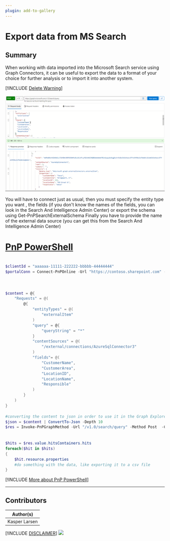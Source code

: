 ```yaml
---
plugin: add-to-gallery
---
```


# Export data from MS Search


## Summary

When working with data imported into the Microsoft Search service using Graph Connectors, it can be useful to export the data to a format of your choice for further analysis or to import it into another system. 

[!INCLUDE [Delete Warning](../../docfx/includes/DELETE-WARN.md)]

![Example Screenshot](assets/example.png)

You will have to connect just as usual, then you must specify the entity type you want , the fields (if you don't know the names of the fields, you can look in the Search And Intelligence Admin Center) or export the schema using Get-PnPSearchExternalSchema
Finally you have to provide the name of the external data source (you can get this from the Search And Intelligence Admin Center)


# [PnP PowerShell](#tab/pnpps)

```powershell

$clientId = "aaaaaa-11111-222222-bbbbb-44444444"
$portalConn = Connect-PnPOnline -Url "https://contoso.sharepoint.com" -Interactive -ClientId $clientId -ReturnConnection



$content = @{
    "Requests" = @(
        @{
            "entityTypes" = @(
                "externalItem"
            )
            "query" = @{
                "queryString" = "*"
            }
            "contentSources" = @(
                "/external/connections/AzureSqlConnector3"
            )
            "fields"= @(
                "CustomerName",
                "CustomerArea",
                "LocationID",
                "LocationName",
                "Responsible"
            )
        }
    )
}

#converting the content to json in order to use it in the Graph Explorer, which is a great way to test the queries
$json = $content | ConvertTo-Json -Depth 10
$res = Invoke-PnPGraphMethod -Url "/v1.0/search/query" -Method Post  -Content $content -Connection $portalConn


$hits = $res.value.hitsContainers.hits 
foreach($hit in $hits)
{
    $hit.resource.properties
    #do something with the data, like exporting it to a csv file
}


```
[!INCLUDE [More about PnP PowerShell](../../docfx/includes/MORE-PNPPS.md)]
***


## Contributors

| Author(s) |
|-----------|
| Kasper Larsen |

[!INCLUDE [DISCLAIMER](../../docfx/includes/DISCLAIMER.md)]
<img src="https://m365-visitor-stats.azurewebsites.net/script-samples/scripts/export-data-from-microsoft-search" aria-hidden="true" />

